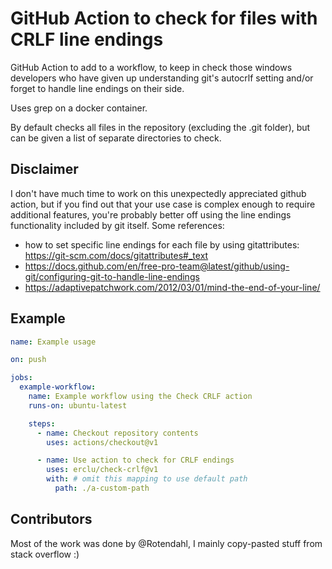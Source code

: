 # GitHub Action to check for files with CRLF line endings

GitHub Action to add to a workflow, to keep in check those windows developers who have given up understanding git's autocrlf setting and/or forget to handle line endings on their side.

Uses grep on a docker container.

By default checks all files in the repository (excluding the .git folder), but can be given a list of separate directories to check.

## Disclaimer

I don't have much time to work on this unexpectedly appreciated github action, but if you find out that your use case is complex enough to require additional features, you're probably better off using the line endings functionality included by git itself. Some references:

- how to set specific line endings for each file by using gitattributes: <https://git-scm.com/docs/gitattributes#_text>
- <https://docs.github.com/en/free-pro-team@latest/github/using-git/configuring-git-to-handle-line-endings>
- <https://adaptivepatchwork.com/2012/03/01/mind-the-end-of-your-line/>

## Example

```yml
name: Example usage

on: push

jobs:
  example-workflow:
    name: Example workflow using the Check CRLF action
    runs-on: ubuntu-latest

    steps:
      - name: Checkout repository contents
        uses: actions/checkout@v1

      - name: Use action to check for CRLF endings
        uses: erclu/check-crlf@v1
        with: # omit this mapping to use default path
          path: ./a-custom-path
```

## Contributors

Most of the work was done by @Rotendahl, I mainly copy-pasted stuff from stack overflow :)

<!--
  TODO rewrite using js (better performance)
-->
